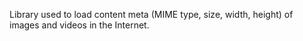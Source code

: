 Library used to load content meta (MIME type, size, width, height) of images and videos in the Internet.
